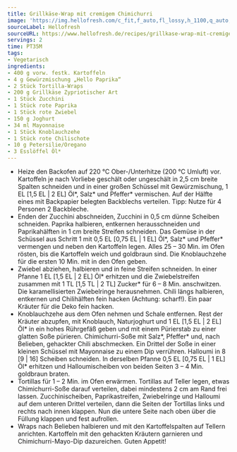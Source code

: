 ```yaml
---
title: Grillkäse-Wrap mit cremigem Chimichurri
image: 'https://img.hellofresh.com/c_fit,f_auto,fl_lossy,h_1100,q_auto,w_2600/hellofresh_s3/image/grillkase-wrap-mit-cremigem-chimichurri-c819d4a1.jpg'
sourceLabel: Hellofresh
sourceURL: https://www.hellofresh.de/recipes/grillkase-wrap-mit-cremigem-chimichurri-63342bb6d96187641008e204
servings: 2
time: PT35M
tags:
- Vegetarisch
ingredients:
- 400 g vorw. festk. Kartoffeln
- 4 g Gewürzmischung „Hello Paprika“
- 2 Stück Tortilla-Wraps
- 200 g Grillkäse Zypriotischer Art
- 1 Stück Zucchini
- 1 Stück rote Paprika
- 1 Stück rote Zwiebel
- 150 g Joghurt
- 34 ml Mayonnaise
- 1 Stück Knoblauchzehe
- 1 Stück rote Chilischote
- 10 g Petersilie/Oregano
- 3 Esslöffel Öl*
---
```


- Heize den Backofen auf 220 °C Ober-/Unterhitze (200 °C Umluft) vor.  Kartoffeln je nach Vorliebe geschält oder ungeschält in 2,5 cm breite Spalten schneiden und in einer großen Schüssel mit Gewürzmischung, 1 EL [1,5 EL | 2 EL] Öl\*, Salz\* und Pfeffer\* vermischen. Auf der Hälfte eines mit Backpapier belegten Backblechs verteilen.  Tipp: Nutze für 4 Personen 2 Backbleche.
- Enden der Zucchini abschneiden, Zucchini in 0,5 cm dünne Scheiben schneiden.  Paprika halbieren, entkernen herausschneiden und Paprikahälften in 1 cm breite Streifen schneiden.  Das Gemüse in der Schüssel aus Schritt 1 mit 0,5 EL [0,75 EL | 1 EL] Öl\*, Salz\* und Pfeffer\* vermengen und neben den Kartoffeln legen. Alles 25 – 30 Min. im Ofen rösten, bis die Kartoffeln weich und goldbraun sind.  Die Knoblauchzehe für die ersten 10 Min. mit in den Ofen geben.
- Zwiebel abziehen, halbieren und in feine Streifen schneiden. In einer Pfanne 1 EL [1,5 EL | 2 EL] Öl\* erhitzen und die Zwiebelstreifen zusammen mit 1 TL [1,5 TL | 2 TL] Zucker\* für 6 – 8 Min. anschwitzen. Die karamellisierten Zwiebelringe herausnehmen.  Chili längs halbieren, entkernen und Chilihälften fein hacken (Achtung: scharf!).  Ein paar Kräuter für die Deko fein hacken.
- Knoblauchzehe aus dem Ofen nehmen und Schale entfernen.  Rest der Kräuter abzupfen, mit Knoblauch, Naturjoghurt und 1 EL [1,5 EL | 2 EL] Öl\* in ein hohes Rührgefäß geben und mit einem Pürierstab zu einer glatten Soße pürieren. Chimichurri-Soße mit Salz\*, Pfeffer\* und, nach Belieben, gehackter Chili abschmecken.  Ein Drittel der Soße in einer kleinen Schüssel mit Mayonnaise zu einem Dip verrühren.  Halloumi in 8 [9 | 16] Scheiben schneiden. In derselben Pfanne 0,5 EL [0,75 EL | 1 EL] Öl\* erhitzen und Halloumischeiben von beiden Seiten 3 – 4 Min. goldbraun braten.
- Tortillas für 1 – 2 Min. im Ofen erwärmen.  Tortillas auf Teller legen, etwas Chimichurri-Soße darauf verteilen, dabei mindestens 2 cm am Rand frei lassen. Zucchinischeiben, Paprikastreifen, Zwiebelringe und Halloumi auf dem unteren Drittel verteilen, dann die Seiten der Tortillas links und rechts nach innen klappen. Nun die untere Seite nach oben über die Füllung klappen und fest aufrollen.
- Wraps nach Belieben halbieren und mit den Kartoffelspalten auf Tellern anrichten. Kartoffeln mit den gehackten Kräutern garnieren und Chimichurri-Mayo-Dip dazureichen.  Guten Appetit!

